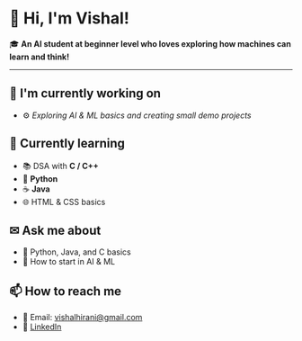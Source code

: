 # 👋 **Hi, I'm Vishal!**
🎓 **An AI student at beginner level who loves exploring how machines can learn and think!**

---

## 📌 **I'm currently working on**
- ⚙️ *Exploring AI & ML basics and creating small demo projects*

## 🧠 **Currently learning**
- 📚 DSA with **C / C++**
- 🐍 **Python**
- ☕ **Java**
- 🌐 HTML & CSS basics

## ✉ **Ask me about**
- 🔹 Python, Java, and C basics
- 🔹 How to start in AI & ML

## 📫 **How to reach me**
- 📧 Email: [vishalhirani@gmail.com](mailto:vishalhirani@gmail.com)
- 💼 [LinkedIn](https://www.linkedin.com/in/vi)

